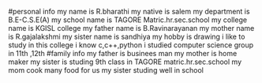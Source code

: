 #personal info
my name is R.bharathi
my native is salem
my department is B.E-C.S.E(A)
my school name is TAGORE Matric.hr.sec.school
my college name is KGISL college
my father name is B.Ravinarayanan
my mother name is R.gajalakshmi
my sister name is sandhiya
my hobby is drawing 
i like to study in this college
i know c,c++,python
i studied computer science group in 11th ,12th
#family info
my father is businees man
my mother is home maker
my sister is studing 9th class in TAGORE matric.hr.sec.school
my mom cook many food for us
my sister studing well in school
